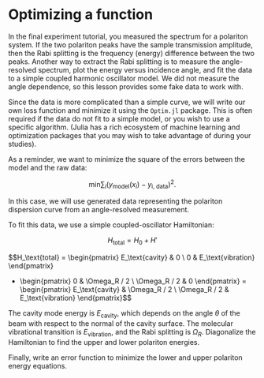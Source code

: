 # Optimizing a function

In the final experiment tutorial, you measured the spectrum for
a polariton system.
If the two polariton peaks have the sample transmission amplitude,
then the Rabi splitting is the frequency (energy) difference between the two peaks.
Another way to extract the Rabi splitting is to measure
the angle-resolved spectrum, plot the energy versus incidence angle, and fit the data to a simple coupled harmonic oscillator model. We did not measure the angle dependence, so this lesson
provides some fake data to work with.

Since the data is more complicated than a simple curve, we will write our own loss function and minimize it using the `Optim.jl` package. This is often required if the data do not fit to a simple model, or you wish to use a specific algorithm. 
(Julia has a rich ecosystem of machine learning and optimization packages that you may wish to take advantage of during your studies).

As a reminder, we want to minimize the square of the errors between the model and the raw data:

$$\text{min}\sum_i \left( y_\text{model}(x_i) - y_\text{i, data} \right)^2.$$

In this case, we will use generated data
representing the polariton dispersion curve
from an angle-resolved measurement.

To fit this data, we use a simple coupled-oscillator Hamiltonian:

$$H_\text{total} = H_0 + H'$$

$$H_\text{total} = \begin{pmatrix}
E_\text{cavity} & 0 \\
0 & E_\text{vibration}
\end{pmatrix}
+ \begin{pmatrix}
0 & \Omega_R / 2 \\
\Omega_R / 2 & 0
\end{pmatrix}
= \begin{pmatrix}
E_\text{cavity} & \Omega_R / 2 \\
\Omega_R / 2 & E_\text{vibration}
\end{pmatrix}$$

The cavity mode energy is $E_\text{cavity}$, which depends on the angle $\theta$ of the beam with respect to the normal of the cavity surface.
The molecular vibrational transition is $E_\text{vibration}$, and the Rabi splitting is $\Omega_R$.
Diagonalize the Hamiltonian to find the upper and lower polariton energies.

Finally, write an error function to minimize the lower and upper polariton energy equations.
